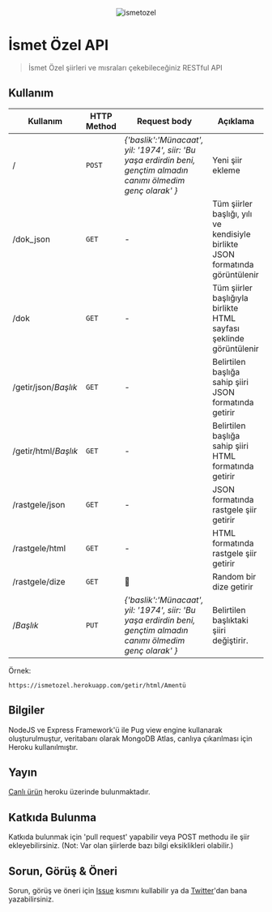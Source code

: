 <p align="center">
  <img src="https://github.com/kerimkaan/ozel/blob/master/public/images/ozelavatar.png?raw=true" alt="ismetozel" title="İsmet Özel">
</p>

# İsmet Özel API

> İsmet Özel şiirleri ve mısraları çekebileceğiniz RESTful API

## Kullanım

| Kullanım | HTTP Method | Request body | Açıklama |
|--------------|-------------|--------------------------------------------------------------------------------------------------------------|-------------------------------------------------------------------------------|
| / | `POST` | *{'baslik':'Münacaat', yil: '1974', siir: 'Bu yaşa erdirdin beni, gençtim almadın canımı ölmedim genç olarak' }* | Yeni şiir ekleme |
| /dok_json | `GET` | - | Tüm şiirler başlığı, yılı ve kendisiyle birlikte JSON formatında görüntülenir |
| /dok | `GET` | - | Tüm şiirler başlığıyla birlikte HTML sayfası şeklinde görüntülenir |
| /getir/json/*Başlık* | `GET` | - | Belirtilen başlığa sahip şiiri JSON formatında getirir |
| /getir/html/*Başlık* | `GET` | - | Belirtilen başlığa sahip şiiri HTML formatında getirir |
| /rastgele/json | `GET` | - | JSON formatında rastgele şiir getirir |
| /rastgele/html | `GET` | - | HTML formatında rastgele şiir getirir |
| /rastgele/dize | `GET` | :construction: | Random bir dize getirir |
| /*Başlık* | `PUT` | *{'baslik':'Münacaat', yil: '1974', siir: 'Bu yaşa erdirdin beni, gençtim almadın canımı ölmedim genç olarak' }* | Belirtilen başlıktaki şiiri değiştirir. |

Örnek:
~~~~~
https://ismetozel.herokuapp.com/getir/html/Amentü
~~~~~

## Bilgiler

NodeJS ve Express Framework'ü ile Pug view engine kullanarak oluşturulmuştur, veritabanı olarak MongoDB Atlas, canlıya çıkarılması için Heroku kullanılmıştır.

## Yayın

[Canlı ürün](https://ismetozel.herokuapp.com) heroku üzerinde bulunmaktadır.

## Katkıda Bulunma

Katkıda bulunmak için 'pull request' yapabilir veya POST methodu ile şiir ekleyebilirsiniz. (Not: Var olan şiirlerde bazı bilgi eksiklikleri olabilir.) 

## Sorun, Görüş & Öneri

Sorun, görüş ve öneri için [Issue](https://github.com/kerimkaan/ozel/issues) kısmını kullabilir ya da [Twitter](https://twitter.com/kerimkaandonmez)'dan bana yazabilirsiniz.